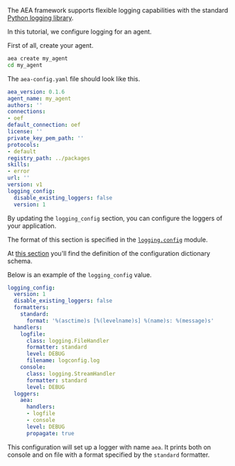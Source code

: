 The AEA framework supports flexible logging capabilities with the standard <a href="https://docs.python.org/3/library/logging.html" target=_blank>Python logging library</a>.

In this tutorial, we configure logging for an agent.

First of all, create your agent.


``` bash
aea create my_agent
cd my_agent
```

The `aea-config.yaml` file should look like this.

``` yaml
aea_version: 0.1.6
agent_name: my_agent
authors: ''
connections:
- oef
default_connection: oef
license: ''
private_key_pem_path: ''
protocols:
- default
registry_path: ../packages
skills:
- error
url: ''
version: v1
logging_config:
  disable_existing_loggers: false
  version: 1
```

By updating the `logging_config` section, you can configure the loggers of your application.

The format of this section is specified in the <a href="https://docs.python.org/3/library/logging.config.html" target=_blank>`logging.config`</a> module.

At <a href="https://docs.python.org/3/library/logging.config.html#configuration-dictionary-schema" target=_blank>this section</a> 
you'll find the definition of the configuration dictionary schema.

Below is an example of the `logging_config` value.

```yaml
logging_config:
  version: 1
  disable_existing_loggers: false
  formatters:
    standard:
      format: '%(asctime)s [%(levelname)s] %(name)s: %(message)s'
  handlers:
    logfile:
      class: logging.FileHandler
      formatter: standard
      level: DEBUG
      filename: logconfig.log
    console:
      class: logging.StreamHandler
      formatter: standard
      level: DEBUG
  loggers:
    aea:
      handlers:
      - logfile
      - console
      level: DEBUG
      propagate: true
```

This configuration will set up a logger with name `aea`. It prints both on console and on file with a format specified by the `standard` formatter.


<br />